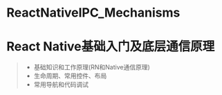 # ReactNativeIPC_Mechanisms
# React Native基础入门及底层通信原理

> * 基础知识和工作原理(RN和Native通信原理)
> * 生命周期、常用控件、布局
> * 常用导航和代码调试
